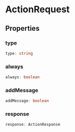 # ActionRequest

## Properties

### type

```ts
type: string
```

### always

```ts
always: boolean
```

### addMessage

```ts
addMessage: boolean
```

### response

```ts
response: ActionResponse
```
